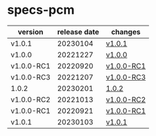 # specs-pcm	


|version|release date|changes|
|---|---|---|
|v1.0.1|20230104|[v1.0.1](./v1.0.1-20230104.md)|
|v1.0.0|20221227|[v1.0.0](./v1.0.0-20221227.md)|
|v1.0.0-RC1|20220920|[v1.0.0-RC1](./v1.0.0-RC1-20220920.md)|
|v1.0.0-RC3|20221207|[v1.0.0-RC3](./v1.0.0-RC3-20221207.md)|
|1.0.2|20230201|[1.0.2](./1.0.2-20230201.md)|
|v1.0.0-RC2|20221013|[v1.0.0-RC2](./v1.0.0-RC2-20221013.md)|
|v1.0.0-RC1|20220921|[v1.0.0-RC1](./v1.0.0-RC1-20220921.md)|
|v1.0.1|20230103|[v1.0.1](./v1.0.1-20230103.md)|
